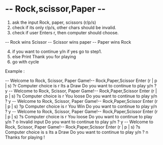 # -- Rock,scissor,Paper -- 

1. ask the input Rock, paper, scissors (r/p/s)
2. check if its only r/p/s, other chars should be invalid.
3. check if user Enters r, then computer should choose.

 -- Rock wins Scissor
 -- Scissor wins paper
 -- Paper wins Rock

4. if you want to continue y/n if yes go to step1.
5. else Print Thank you for playing
6. go with cycle

Example :

-- Welcome to Rock, Scissor, Paper Game!--
Rock,Paper,Scissor Enter (r | p | s) ?r
Computer choice is r
Its a Draw
Do you want to continue to play y/n ? y
-- Welcome to Rock, Scissor, Paper Game!--
Rock,Paper,Scissor Enter (r | p | s) ?s
Computer choice is r
You loose
Do you want to continue to play y/n ? y
-- Welcome to Rock, Scissor, Paper Game!--
Rock,Paper,Scissor Enter (r | p | s) ?p
Computer choice is r
You Win
Do you want to continue to play y/n ? y
-- Welcome to Rock, Scissor, Paper Game!--
Rock,Paper,Scissor Enter (r | p | s) ?s
Computer choice is r
You loose
Do you want to continue to play y/n ? o
Invalid input
Do you want to continue to play y/n ? y
-- Welcome to Rock, Scissor, Paper Game!--
Rock,Paper,Scissor Enter (r | p | s) ?s
Computer choice is s
Its a Draw
Do you want to continue to play y/n ? n
Thanks for playing !  